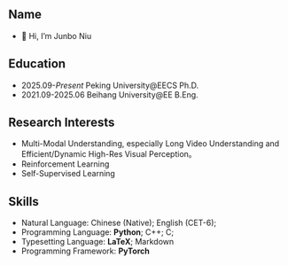 <!---
- 👋 Hi, I’m Junbo Niu
- 👀 I’m interested in Multi-Modal Understanding, including Visual Pretraining, Scene Understanding (Detection and OCR), and DataCentric-AI.
- 🌱 I’m currently learning Video Understanding and OCR in VLMs.
- 📫 How to reach me jbniu25@stu.pku.edu.cn


Niujunbo2002/Niujunbo2002 is a ✨ special ✨ repository because its `README.md` (this file) appears on your GitHub profile.
You can click the Preview link to take a look at your changes.

<img align="right" src="https://github-readme-stats.vercel.app/api?username=hiyouga&show_icons=true&theme=transparent&hide_title=true&hide_rank=true" alt="stat" />
<img align="right" src="https://komarev.com/ghpvc/?username=hiyouga" alt="hiyouga" />

<img align="right" src="https://github-readme-stats.vercel.app/api?username=Niujunbo2002&show_icons=true&theme=dark&hide_title=true&hide_rank=true" alt="stat" />

--->
## Name
- 👋 Hi, I’m Junbo Niu
## Education

- 2025.09-*Present* Peking University@EECS Ph.D.
- 2021.09-2025.06 Beihang University@EE B.Eng.

## Research Interests

- Multi-Modal Understanding, especially Long Video Understanding and Efficient/Dynamic High-Res Visual Perception。
- Reinforcement Learning
- Self-Supervised Learning

## Skills

- Natural Language: Chinese (Native); English (CET-6);
- Programming Language: **Python**; C++; C;
- Typesetting Language: **LaTeX**; Markdown
- Programming Framework: **PyTorch**
